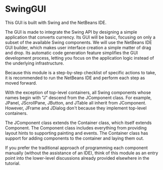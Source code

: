 # SwingGUI
This GUI is built with Swing and the NetBeans IDE.

The GUI is made to integrate the Swing API by designing a simple application that converts currency. 
Its GUI will be basic, focusing on only a subset of the available Swing components.
We will use the NetBeans IDE GUI builder, which makes user interface creation a simple matter of drag and drop.
Its automatic code generation feature simplifies the GUI development process, letting you focus on the application logic instead of the underlying infrastructure.

Because this module  is a step-by-step checklist of specific actions to take, it is recommended to run the NetBeans IDE and perform each step as moved forward.

With the exception of top-level containers, all Swing components whose names begin with "J" descend from the JComponent class. For example, JPanel, JScrollPane, JButton, and JTable all inherit from JComponent. However, JFrame and JDialog don't because they implement top-level containers.

The JComponent class extends the Container class, which itself extends Component. The Component class includes everything from providing layout hints to supporting painting and events. The Container class has support for adding components to the container and laying them out. 



If you prefer the traditional approach of programming each component manually (without the assistance of an IDE), think of this module 
as an entry point into the lower-level discussions already provided elsewhere in the tutorial.
